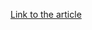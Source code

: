 [Link to the article](https://symantec-enterprise-blogs.security.com/blogs/threat-intelligence/log4j-vulnerabilities-attacks)

